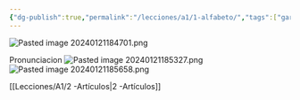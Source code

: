 ```yaml
---
{"dg-publish":true,"permalink":"/lecciones/a1/1-alfabeto/","tags":["gardenEntry"]}
---
```


![Pasted image 20240121184701.png](/img/user/imgs/Pasted%20image%2020240121184701.png)

Pronunciacion
![Pasted image 20240121185327.png](/img/user/imgs/Pasted%20image%2020240121185327.png)
![Pasted image 20240121185658.png](/img/user/imgs/Pasted%20image%2020240121185658.png)

[[Lecciones/A1/2 -Artículos\|2 -Artículos]]

